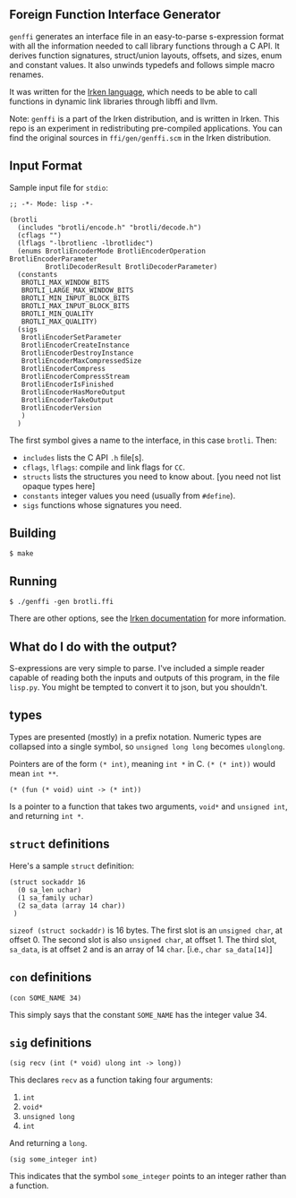 
Foreign Function Interface Generator
------------------------------------

`genffi` generates an interface file in an easy-to-parse s-expression
format with all the information needed to call library functions
through a C API.  It derives function signatures, struct/union layouts,
offsets, and sizes, enum and constant values.  It also unwinds typedefs
and follows simple macro renames.

It was written for
the [Irken language](https://github.com/samrushing/irken-compiler),
which needs to be able to call functions in dynamic link libraries
through libffi and llvm.

Note: `genffi` is a part of the Irken distribution, and is written in
Irken.  This repo is an experiment in redistributing pre-compiled
applications.  You can find the original sources in `ffi/gen/genffi.scm`
in the Irken distribution.

Input Format
------------

Sample input file for `stdio`:

    ;; -*- Mode: lisp -*-
    
    (brotli
      (includes "brotli/encode.h" "brotli/decode.h")
      (cflags "")
      (lflags "-lbrotlienc -lbrotlidec")
      (enums BrotliEncoderMode BrotliEncoderOperation BrotliEncoderParameter
             BrotliDecoderResult BrotliDecoderParameter)
      (constants
       BROTLI_MAX_WINDOW_BITS
       BROTLI_LARGE_MAX_WINDOW_BITS
       BROTLI_MIN_INPUT_BLOCK_BITS
       BROTLI_MAX_INPUT_BLOCK_BITS
       BROTLI_MIN_QUALITY
       BROTLI_MAX_QUALITY)
      (sigs
       BrotliEncoderSetParameter
       BrotliEncoderCreateInstance
       BrotliEncoderDestroyInstance
       BrotliEncoderMaxCompressedSize
       BrotliEncoderCompress
       BrotliEncoderCompressStream
       BrotliEncoderIsFinished
       BrotliEncoderHasMoreOutput
       BrotliEncoderTakeOutput
       BrotliEncoderVersion
       )
      )


The first symbol gives a name to the interface, in this case `brotli`. Then:

  * `includes` lists the C API `.h` file[s].
  * `cflags`, `lflags`: compile and link flags for `CC`.
  * `structs` lists the structures you need to know about. [you need not list opaque types here]
  * `constants` integer values you need (usually from `#define`).
  * `sigs` functions whose signatures you need.

Building
--------

    $ make

Running
-------

    $ ./genffi -gen brotli.ffi

There are other options, see the [Irken documentation](https://github.com/samrushing/irken-compiler/blob/master/ffi/gen/README.md) for more information.

What do I do with the output?
-----------------------------

S-expressions are very simple to parse.  I've included a simple reader
capable of reading both the inputs and outputs of this program, in the
file `lisp.py`.  You might be tempted to convert it to json, but you
shouldn't.

types
-----

Types are presented (mostly) in a prefix notation.  Numeric types are collapsed
into a single symbol, so `unsigned long long` becomes `ulonglong`.

Pointers are of the form `(* int)`, meaning `int *` in C.
`(* (* int))` would mean `int **`.

    (* (fun (* void) uint -> (* int))

Is a pointer to a function that takes two arguments, `void*` and `unsigned int`, and returning `int *`.

`struct` definitions
--------------------

Here's a sample `struct` definition:

    (struct sockaddr 16
      (0 sa_len uchar)
      (1 sa_family uchar)
      (2 sa_data (array 14 char))
     )

`sizeof (struct sockaddr)` is 16 bytes.  The first slot is an `unsigned char`, at
offset 0.  The second slot is also `unsigned char`, at offset 1.  The
third slot, `sa_data`, is at offset 2 and is an array of 14
`char`. [i.e., `char sa_data[14]`]

`con` definitions
-----------------

    (con SOME_NAME 34)

This simply says that the constant `SOME_NAME` has the integer value 34.

`sig` definitions
-----------------

    (sig recv (int (* void) ulong int -> long))

This declares `recv` as a function taking four arguments:

  1. `int`
  2. `void*`
  3. `unsigned long`
  4. `int`

And returning a `long`.

    (sig some_integer int)

This indicates that the symbol `some_integer` points to an integer rather than a function.
